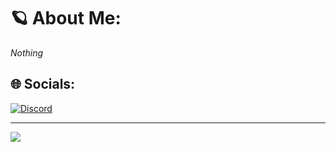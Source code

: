 # 🪐 About Me:
*Nothing*


## 🌐 Socials:
[![Discord](https://img.shields.io/badge/Discord-%237289DA.svg?logo=discord&logoColor=white)](https://discord.gg/)

---
[![](https://visitcount.itsvg.in/api?id=819u&icon=0&color=0)](https://visitcount.itsvg.in)

<!-- Proudly created with GPRM ( https://gprm.itsvg.in ) -->
